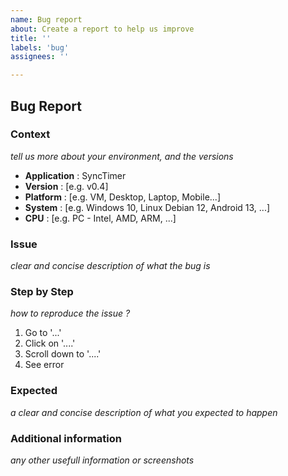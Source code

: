 ```yaml
---
name: Bug report
about: Create a report to help us improve
title: ''
labels: 'bug'
assignees: ''

---
```

## Bug Report

### Context
*tell us more about your environment, and the versions*

- **Application**  : SyncTimer
- **Version**      : [e.g. v0.4]
- **Platform**     : [e.g. VM, Desktop, Laptop, Mobile...]
- **System**       : [e.g. Windows 10, Linux Debian 12, Android 13, ...]
- **CPU**          : [e.g. PC - Intel, AMD, ARM, ...]

### Issue
*clear and concise description of what the bug is*



### Step by Step
*how to reproduce the issue ?*

1. Go to '...'
2. Click on '....'
3. Scroll down to '....'
4. See error

### Expected
*a clear and concise description of what you expected to happen*



### Additional information
*any other usefull information or screenshots*


